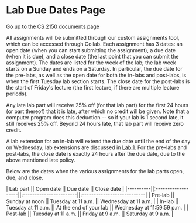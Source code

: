 Lab Due Dates Page
==================

[Go up to the CS 2150 documents page](index.html)

All assignments will be submitted through our custom assignments tool,
which can be accessed through Collab. Each assignment has 3 dates: an
open date (when you can start submitting the assignment), a due date
(when it is due), and a close date (the last point that you can submit
the assignment). The dates are listed for the week of the lab; the lab
week starts on a Sunday and ends on a Saturday. In particular, the due
date for the pre-labs, as well as the open date for both the in-labs
and post-labs, is when the first Tuesday lab section starts. The close
date for the post-labs is the start of Friday's lecture (the first
lecture, if there are multiple lecture periods).

Any late lab part will receive 25% off (for that lab part) for the
first 24 hours (or part thereof) that it is late, after which no
credit will be given. Note that a computer program does this deduction
-- so if your lab is 1 second late, it still receives 25% off.  Beyond
24 hours late, that lab part will receive zero credit.

A lab extension for an in-lab will extend the due date until the end
of the day on Wednesday; lab extensions are discussed in [Lab
1](../labs/lab01/index.html).  For the pre-labs and post-labs, the
close date is exactly 24 hours after the due date, due to the above
mentioned late policy.

Below are the dates when the various assignments for the lab parts
open, due, and close.


| Lab part || Open date          || Due date               || Close date                 |
|----------||:-------------------||:-----------------------||:---------------------------|
| Pre-lab  || Sunday at noon     || Tuesday at 11 a.m.     || Wednesday at 11 a.m.       |
| In-lab   || Tuesday at 11 a.m. || At the end of your lab || Wednesday at 11:59:59 p.m. |
| Post-lab || Tuesday at 11 a.m. || Friday at 9 a.m.       || Saturday at 9 a.m.         |

